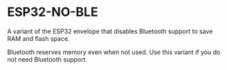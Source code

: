 # ESP32-NO-BLE

A variant of the ESP32 envelope that disables Bluetooth support to
save RAM and flash space.

Bluetooth reserves memory even when not used. Use this variant if you
do not need Bluetooth support.
